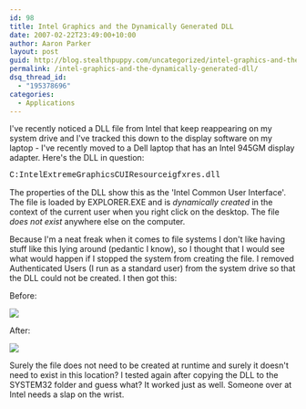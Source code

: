 ```yaml
---
id: 98
title: Intel Graphics and the Dynamically Generated DLL
date: 2007-02-22T23:49:00+10:00
author: Aaron Parker
layout: post
guid: http://blog.stealthpuppy.com/uncategorized/intel-graphics-and-the-dynamically-generated-dll
permalink: /intel-graphics-and-the-dynamically-generated-dll/
dsq_thread_id:
  - "195378696"
categories:
  - Applications
---
```

I've recently noticed a DLL file from Intel that keep reappearing on my system drive and I've tracked this down to the display software on my laptop - I've recently moved to a Dell laptop that has an Intel 945GM display adapter. Here's the DLL in question:

<span style="font-family: Courier New">C:IntelExtremeGraphicsCUIResourceigfxres.dll </span>

The properties of the DLL show this as the 'Intel Common User Interface'. The file is loaded by EXPLORER.EXE and is _dynamically created_ in the context of the current user when you right click on the desktop. The file _does not exist_ anywhere else on the computer.

Because I'm a neat freak when it comes to file systems I don't like having stuff like this lying around (pedantic I know), so I thought that I would see what would happen if I stopped the system from creating the file. I removed Authenticated Users (I run as a standard user) from the system drive so that the DLL could not be created. I then got this:

Before:

<img border="0" src="https://stealthpuppy.com/media/2007/02/1000.14.971.Intel3.png" /> 

After:

<img border="0" src="https://stealthpuppy.com/media/2007/02/1000.14.972.Intel2.png" /> 

Surely the file does not need to be created at runtime and surely it doesn't need to exist in this location? I tested again after copying the DLL to the SYSTEM32 folder and guess what? It worked just as well. Someone over at Intel needs a slap on the wrist.